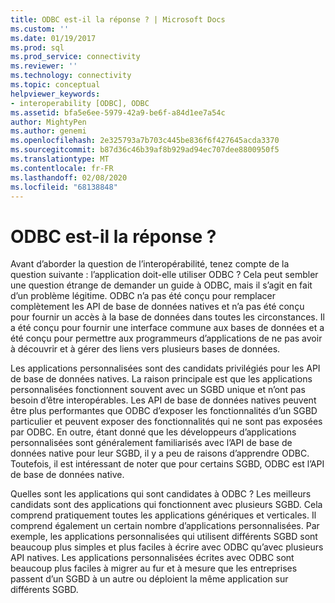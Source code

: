 ```yaml
---
title: ODBC est-il la réponse ? | Microsoft Docs
ms.custom: ''
ms.date: 01/19/2017
ms.prod: sql
ms.prod_service: connectivity
ms.reviewer: ''
ms.technology: connectivity
ms.topic: conceptual
helpviewer_keywords:
- interoperability [ODBC], ODBC
ms.assetid: bfa5e6ee-5979-42a9-be6f-a84d1ee7a54c
author: MightyPen
ms.author: genemi
ms.openlocfilehash: 2e325793a7b703c445be836f6f427645acda3370
ms.sourcegitcommit: b87d36c46b39af8b929ad94ec707dee8800950f5
ms.translationtype: MT
ms.contentlocale: fr-FR
ms.lasthandoff: 02/08/2020
ms.locfileid: "68138848"
---
```

# <a name="is-odbc-the-answer"></a>ODBC est-il la réponse ?
Avant d’aborder la question de l’interopérabilité, tenez compte de la question suivante : l’application doit-elle utiliser ODBC ? Cela peut sembler une question étrange de demander un guide à ODBC, mais il s’agit en fait d’un problème légitime. ODBC n’a pas été conçu pour remplacer complètement les API de base de données natives et n’a pas été conçu pour fournir un accès à la base de données dans toutes les circonstances. Il a été conçu pour fournir une interface commune aux bases de données et a été conçu pour permettre aux programmeurs d’applications de ne pas avoir à découvrir et à gérer des liens vers plusieurs bases de données.  
  
 Les applications personnalisées sont des candidats privilégiés pour les API de base de données natives. La raison principale est que les applications personnalisées fonctionnent souvent avec un SGBD unique et n’ont pas besoin d’être interopérables. Les API de base de données natives peuvent être plus performantes que ODBC d’exposer les fonctionnalités d’un SGBD particulier et peuvent exposer des fonctionnalités qui ne sont pas exposées par ODBC. En outre, étant donné que les développeurs d’applications personnalisées sont généralement familiarisés avec l’API de base de données native pour leur SGBD, il y a peu de raisons d’apprendre ODBC. Toutefois, il est intéressant de noter que pour certains SGBD, ODBC est l’API de base de données native.  
  
 Quelles sont les applications qui sont candidates à ODBC ? Les meilleurs candidats sont des applications qui fonctionnent avec plusieurs SGBD. Cela comprend pratiquement toutes les applications génériques et verticales. Il comprend également un certain nombre d’applications personnalisées. Par exemple, les applications personnalisées qui utilisent différents SGBD sont beaucoup plus simples et plus faciles à écrire avec ODBC qu’avec plusieurs API natives. Les applications personnalisées écrites avec ODBC sont beaucoup plus faciles à migrer au fur et à mesure que les entreprises passent d’un SGBD à un autre ou déploient la même application sur différents SGBD.
